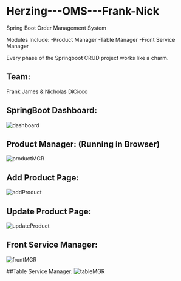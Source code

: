 # Herzing---OMS---Frank-Nick

Spring Boot Order Management System

Modules Include: -Product Manager -Table Manager -Front Service Manager

Every phase of the Springboot CRUD project works like a charm.

## Team:
 Frank James & Nicholas DiCicco
 
 ## SpringBoot Dashboard:
 ![dashboard](https://user-images.githubusercontent.com/105193513/226145967-f75571ac-a14a-4659-b87a-99f96a54f259.png)

## Product Manager: (Running in Browser)
![productMGR](https://user-images.githubusercontent.com/105193513/226145981-32d1145d-afd2-4e6f-bb50-e27e0c04d084.png)

## Add Product Page:
![addProduct](https://user-images.githubusercontent.com/105193513/226146001-d2c4c644-313a-49ec-9268-ff6bf0111f3f.png)

## Update Product Page:
![updateProduct](https://user-images.githubusercontent.com/105193513/226146015-8b2b020e-38d0-42dd-9acb-8fd9742295a2.png)

## Front Service Manager:
![frontMGR](https://user-images.githubusercontent.com/105193513/226146020-0a87d3bd-319a-42f5-8ca5-9af6102ae31c.png)

##Table Service Manager:
![tableMGR](https://user-images.githubusercontent.com/105193513/226146030-536ce48d-8ad8-4296-ae10-ec6716fe66e7.png)


